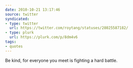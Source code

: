 ```yaml
---
date: 2010-10-21 13:17:46
source: twitter
syndicated:
- type: twitter
  url: https://twitter.com/roytang/statuses/28025587182/
- type: plurk
  url: https://plurk.com/p/8dm4v6
tags:
- quotes
---
```


Be kind, for everyone you meet is fighting a hard battle.
